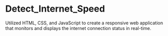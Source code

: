 # Detect_Internet_Speed
Utilized HTML, CSS, and JavaScript to create a responsive web application that monitors and displays the internet connection status in real-time. 
